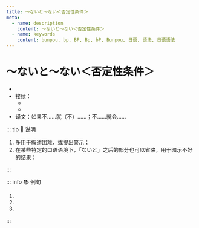 ```yaml
---
title: ～ないと～ない＜否定性条件＞
meta:
  - name: description
    content: ～ないと～ない＜否定性条件＞
  - name: keywords
    content: bunpou, bp, BP, Bp, bP, Bunpou, 日语, 语法, 日语语法
---
```


# ～ないと～ない＜否定性条件＞

- <grammer-content sentence="意义：表示在从句表达的**否定性条件**的制约下，必然会出现主句表达的**否定或消极的结果**;" />
- 接续：
  - <grammer-content sentence="**动词、形容词的简体否定形式** + と～ない" />
  - <grammer-content sentence="**名词** + で（じゃ）ない+と～ない" />
- 译文：如果不......就（不）......；不......就会......

::: tip :bookmark: 说明

1. 多用于叙述困难，或提出警示；
2. 在某些特定的口语语境下，「ないと」之后的部分也可以省略，用于暗示不好的结果：

<div class='bunpou-block'>

  <grammer-content sentence='[救急車/きゅうきゅうしゃ]を**[呼ば/よば]ないと**……' trans='如果不快点儿叫救护车的话...(TA可能就没命了！)' />

</div>

:::

::: info :books: 例句

1. <grammer-content sentence='**[急が/いそが]ないと**コンサートに[間に合わ/まにあわ]**ない**んです。' trans='不快点的话就赶不上音乐会了。' />
2. <grammer-content sentence='[私/わたし]は[部屋/へや]が**[暗く/くらく]ないと**[寝/ね]られ**ません**。' trans='房间不黑的话我睡不着。' />
3. <grammer-content sentence='[電子辞書/でんしじしょ]は**[便利/べんり]でないと**/**[便利/べんり]じゃないと**[売れ/うれ]**ません**。' trans='电子词典如果不方便就卖不出去。' />

:::
